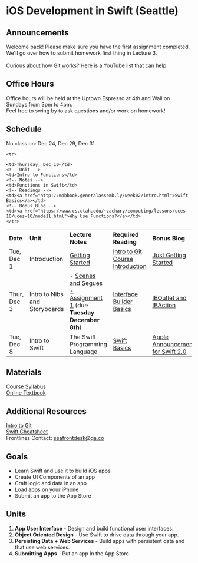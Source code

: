 # iOS Development in Swift (Seattle)

## Announcements
Welcome back! Please make sure you have the first assignment completed. We'll go over how to submit homework first thing in Lecture 3.
<br/><br/>
Curious about how Git works? <a href="https://www.youtube.com/watch?v=xKVlZ3wFVKA&list=PL5-da3qGB5IBLMp7LtN8Nc3Efd4hJq0kD">Here</a> is a YouTube list that can help.

## Office Hours
Office hours will be held at the Uptown Espresso at 4th and Wall on Sundays from 3pm to 4pm. <br/>
Feel free to swing by to ask questions and/or work on homework!

## Schedule

No class on: Dec 24, Dec 29, Dec 31

<table>
  <tr>
    <td><strong>Date</strong></td>
    <td><strong>Unit</strong></td>
    <td><strong>Lecture Notes</strong></td>
    <td><strong>Required Reading</strong></td>
    <td><strong>Bonus Blog</strong></td>
  </tr>
  <tr>
  <!-- Date -->
    <td>Tue, Dec 1</td>
    <!-- Unit -->
    <td>Introduction</td>
    <!-- Notes -->
    <td><a href="https://github.com/ga-students/iOS-SEA-1/blob/master/Sessions/Session0/Lesson01.pdf">Getting Started</a><br>
</td>
<!-- Readings -->
<td><a href="http://mobbook.generalassemb.ly/github/intro.html">Intro to Git</a><br/>
<a href="http://mobbook.generalassemb.ly/week01/intro.html">Course Introduction</a></td>
<!-- Bonus Blog -->
<td><a href="https://littlebitesofcocoa.com/100-just-getting-started">Just Getting Started</a></td>
  </tr>
  <tr>
  <!-- Date -->
    <td>Thur, Dec 3</td>
    <!-- Unit -->
    <td>Intro to Nibs and Storyboards</td>
    <!-- Notes -->
    <td> - <a href="https://github.com/ga-students/iOS-SEA-1/blob/master/Sessions/Session1/Lesson02.pdf"> Scenes and Segues<br/>
    - <a href="https://github.com/ga-students/iOS-SEA-1/blob/master/Sessions/Session1/Assignment1.pdf">Assignment 1</a> (due <b>Tuesday December 8th</b>)</td>
    <!-- Readings -->
    <td><a href="http://mobbook.generalassemb.ly/week01/ib.html">Interface Builder Basics</a></td>
    <!-- Bonus Blog -->
     <td><a href="http://nshipster.com/ibaction-iboutlet-iboutletcollection/">IBOutlet and IBAction</a></td>
  </tr>
  <tr>
  <!-- Date -->
    <td>Tue, Dec 8</td>
    <!-- Unit -->
    <td>Intro to Swift</td>
    <!-- Notes -->
    <td>The Swift Programming Language</td>
    <!-- Readings -->
    <td><a href="http://mobbook.generalassemb.ly/week02/intro.html">Swift Basics</a></td>
    <!-- Bonus Blog -->
    <td><a href="https://developer.apple.com/swift/blog/?id=29">Apple Announcement for Swift 2.0</a></td>
    </tr>

    <tr>
  <!-- Date -->
    <td>Thursday, Dec 10</td>
    <!-- Unit -->
    <td>Intro to Functions</td>
    <!-- Notes -->
    <td>Functions in Swift</td>
    <!-- Readings -->
    <td><a href="http://mobbook.generalassemb.ly/week02/intro.html">Swift Basics</a></td>
    <!-- Bonus Blog -->
    <td><a href="https://www.cs.utah.edu/~zachary/computing/lessons/uces-10/uces-10/node11.html">Why Use Functions?</a></td>
    </tr>

</table>

## Materials
<a href="https://github.com/ga-students/iOS-SEA-1/blob/master/Syllabus.pdf">Course Syllabus</a><br/>
<a href="http://mobbook.generalassemb.ly/">Online Textbook</a><br/>

## Additional Resources
<a href="http://mobbook.generalassemb.ly/github/intro.html">Intro to Git</a><br/>
<a href="https://mhm5000.gitbooks.io/swift-cheat-sheet/content/basics/README.html">Swift Cheatsheet</a><br/>
Frontlines Contact: seafrontdesk@ga.co

## Goals

* Learn Swift and use it to build iOS apps
* Create UI Components of an app
* Craft logic and data in an app
* Load apps on your iPhone 
* Submit an app to the App Store

## Units

1. **App User Interface** - Design and build functional user interfaces.
2. **Object Oriented Design** - Use Swift to drive data through your app.
3. **Persisting Data + Web Services** - Build apps with persistent data and that use web services.
4. **Submitting Apps** - Put an app in the App Store.
